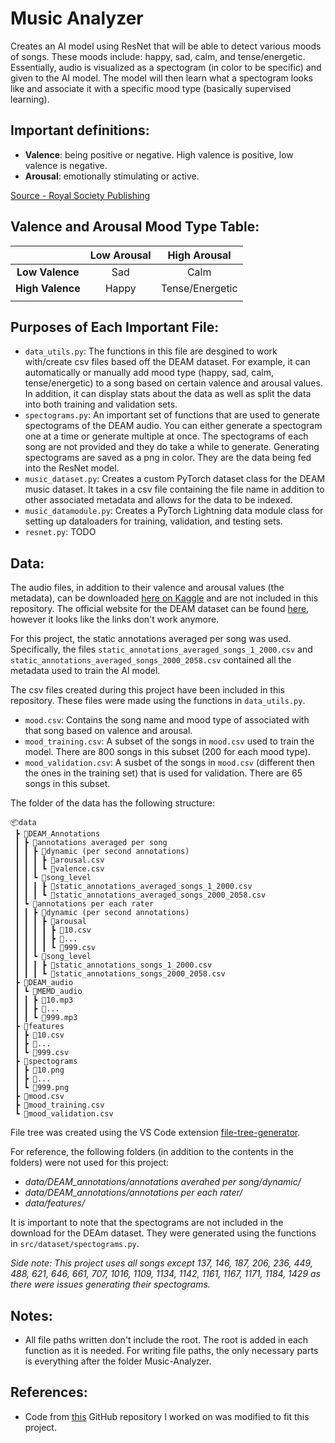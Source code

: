 # Music Analyzer
Creates an AI model using ResNet that will be able to detect various moods of songs. These moods include: happy, sad, calm, and tense/energetic. Essentially, audio is visualized as a spectogram (in color to be specific) and given to the AI model. The model will then learn what a spectogram looks like and associate it with a specific mood type (basically supervised learning).


## Important definitions:

- **Valence**: being positive or negative. High valence is positive, low valence is negative.
- **Arousal**: emotionally stimulating or active.

[Source - Royal Society Publishing](https://royalsocietypublishing.org/doi/10.1098/rsbl.2012.0374)

## Valence and Arousal Mood Type Table:

<div align="center">

|                  | **Low Arousal** | **High Arousal** |
|:----------------:|:---------------:|:----------------:|
|  **Low Valence** |       Sad       |       Calm       |
| **High Valence** |      Happy      |  Tense/Energetic |
|                  |                 |                  |

</div>


## Purposes of Each Important File:

- `data_utils.py`: The functions in this file are desgined to work with/create csv files based off the DEAM dataset. For example, it can automatically or manually add mood type (happy, sad, calm, tense/energetic) to a song based on certain valence and arousal values. In addition, it can display stats about the data as well as split the data into both training and validation sets.
- `spectograms.py`: An important set of functions that are used to generate spectograms of the DEAM audio. You can either generate a spectogram one at a time or generate multiple at once. The spectograms of each song are not provided and they do take a while to generate. Generating spectograms are saved as a png in color. They are the data being fed into the ResNet model.
- `music_dataset.py`: Creates a custom PyTorch dataset class for the DEAM music dataset. It takes in a csv file containing the file name in addition to other associated metadata and allows for the data to be indexed.
- `music_datamodule.py`: Creates a PyTorch Lightning data module class for setting up dataloaders for training, validation, and testing sets.
- `resnet.py`: TODO

## Data:

The audio files, in addition to their valence and arousal values (the metadata), can be downloaded [here on Kaggle](https://www.kaggle.com/datasets/imsparsh/deam-mediaeval-dataset-emotional-analysis-in-music/data) and are not included in this repository. The official website for the DEAM dataset can be found [here](https://cvml.unige.ch/databases/DEAM/), however it looks like the links don't work anymore.

For this project, the static annotations averaged per song was used. Specifically, the files `static_annotations_averaged_songs_1_2000.csv` and `static_annotations_averaged_songs_2000_2058.csv` contained all the metadata used to train the AI model.

The csv files created during this project have been included in this repository. These files were made using the functions in `data_utils.py`.
- `mood.csv`: Contains the song name and mood type of associated with that song based on valence and arousal.
- `mood_training.csv`: A subset of the songs in `mood.csv` used to train the model. There are 800 songs in this subset (200 for each mood type).
- `mood_validation.csv`: A susbet of the songs in `mood.csv` (different then the ones in the training set) that is used for validation. There are 65 songs in this subset.

The folder of the data has the following structure: 
```
📦data
 ┣ 📂DEAM_Annotations
 ┃ ┣ 📂annotations averaged per song
 ┃ ┃ ┣ 📂dynamic (per second annotations)
 ┃ ┃ ┃ ┣ 📜arousal.csv
 ┃ ┃ ┃ ┗ 📜valence.csv
 ┃ ┃ ┗ 📂song_level
 ┃ ┃ ┃ ┣ 📜static_annotations_averaged_songs_1_2000.csv
 ┃ ┃ ┃ ┗ 📜static_annotations_averaged_songs_2000_2058.csv
 ┃ ┗ 📂annotations per each rater 
 ┃ ┃ ┣ 📂dynamic (per second annotations)
 ┃ ┃ ┃ ┣ 📂arousal
 ┃ ┃ ┃ ┃ ┣ 📜10.csv
 ┃ ┃ ┃ ┃ ┣ 📜...
 ┃ ┃ ┃ ┃ ┗ 📜999.csv
 ┃ ┃ ┗ 📂song_level
 ┃ ┃ ┃ ┣ 📜static_annotations_songs_1_2000.csv
 ┃ ┃ ┃ ┗ 📜static_annotations_songs_2000_2058.csv
 ┣ 📂DEAM_audio
 ┃ ┗ 📂MEMD_audio
 ┃ ┃ ┣ 📜10.mp3
 ┃ ┃ ┣ 📜...
 ┃ ┃ ┗ 📜999.mp3
 ┣ 📂features
 ┃ ┣ 📜10.csv
 ┃ ┣ 📜...
 ┃ ┗ 📜999.csv
 ┣ 📂spectograms
 ┃ ┣ 📜10.png
 ┃ ┣ 📜...
 ┃ ┗ 📜999.png
 ┣ 📜mood.csv
 ┣ 📜mood_training.csv
 ┗ 📜mood_validation.csv
```
File tree was created using the VS Code extension [file-tree-generator](https://marketplace.visualstudio.com/items?itemName=Shinotatwu-DS.file-tree-generator).

For reference, the following folders (in addition to the contents in the folders) were not used for this project:
- *data/DEAM_annotations/annotations averahed per song/dynamic/*
- *data/DEAM_annotations/annotations per each rater/*
- *data/features/*

It is important to note that the spectograms are not included in the download for the DEAm dataset. They were generated using the functions in `src/dataset/spectograms.py`.

*Side note: This project uses all songs except 137, 146, 187, 206, 236, 449, 488, 621, 646, 661, 707, 1016, 1109, 1134, 1142, 1161, 1167, 1171, 1184, 1429 as there were issues generating their spectograms.*



## Notes:

- All file paths written don't include the root. The root is added in each function as it is needed. For writing file paths, the only necessary parts is everything after the folder Music-Analyzer.


## References:

- Code from [this](https://github.com/UC-Irvine-CS175/final-project-gan-guardians.git) GitHub repository I worked on was modified to fit this project.
